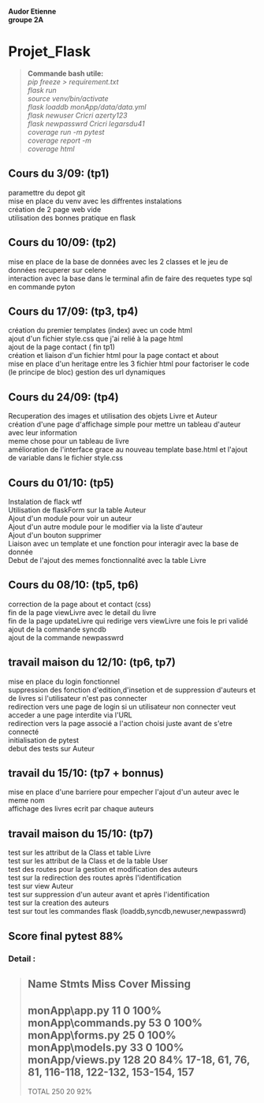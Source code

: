 **Audor Etienne**  
**groupe 2A**

# Projet_Flask  

> **Commande  bash utile:**  
> *pip freeze > requirement.txt*  
> *flask run*  
> *source venv/bin/activate*  
> *flask loaddb monApp/data/data.yml*  
> *flask newuser Cricri azerty123*  
> *flask newpasswrd Cricri legarsdu41*  
> *coverage run -m pytest*  
> *coverage report -m*  
> *coverage html*  


## Cours du 3/09: (tp1)  

paramettre du depot git  
mise en place du venv avec les diffrentes instalations  
création de 2 page web vide  
utilisation des bonnes pratique en flask   




## Cours du 10/09: (tp2)  

mise en place de la base de données avec
les 2 classes et le jeu de données recuperer sur celene  
interaction avec la base dans le terminal afin de faire des requetes type sql en commande pyton  



## Cours du 17/09:  (tp3, tp4)  

création du premier templates (index) avec un code html  
ajout d'un fichier style.css que j'ai relié à la page html  
ajout de la page contact ( fin tp1)  
création et liaison d'un fichier html pour la page contact et about  
mise en place d'un heritage entre les 3 fichier html pour factoriser le code  (le principe de bloc)
gestion des url dynamiques  

## Cours du 24/09: (tp4)

Recuperation des images et utilisation des objets Livre et Auteur  
création d'une page d'affichage simple pour mettre un tableau d'auteur avec leur information  
meme chose pour un tableau de livre  
amélioration de l'interface grace au nouveau template base.html et l'ajout
de variable dans le fichier style.css  

## Cours du 01/10: (tp5)

Instalation de flack wtf  
Utilisation de flaskForm sur la table Auteur  
Ajout d'un module pour voir un auteur  
Ajout d'un autre module pour le modifier via la liste d'auteur  
Ajout d'un bouton supprimer  
Liaison avec un template et une fonction pour interagir avec la base de donnée  
Debut de l'ajout des memes fonctionnalité avec la table Livre  

## Cours du 08/10: (tp5, tp6)

correction de la page about et contact (css)  
fin de la page viewLivre avec le detail du livre  
fin de la page updateLivre qui redirige vers viewLivre une fois le pri validé  
ajout de la commande syncdb  
ajout de la commande newpasswrd  

## travail maison du 12/10: (tp6, tp7)

mise en place du login fonctionnel  
suppression des fonction d'edition,d'insetion et de suppression d'auteurs et de livres
si l'utilisateur n'est pas connecter  
redirection vers une page de login si un utilisateur non connecter veut acceder a une
page interdite via l'URL  
redirection vers la page associé a l'action choisi juste avant de s'etre connecté  
initialisation de pytest  
debut des tests sur Auteur  

## travail du 15/10: (tp7 + bonnus)

mise en place d'une barriere pour empecher l'ajout d'un auteur avec le meme nom  
affichage des livres ecrit par chaque auteurs  

## travail maison du 15/10: (tp7)

test sur les attribut de la Class et table Livre  
test sur les attribut de la Class et de la table User  
test des routes pour la gestion et modification des auteurs  
test sur la redirection des routes après l'identification  
test sur view Auteur  
test sur suppression d'un auteur avant et après l'identification  
test sur la creation des auteurs  
test sur tout les commandes flask (loaddb,syncdb,newuser,newpasswrd)  

## Score final pytest **88%**
### Detail :
>Name                 Stmts   Miss  Cover   Missing
>--------------------------------------------------
>monApp\app.py           11      0   100%  
>monApp\commands.py      53      0   100%  
>monApp\forms.py         25      0   100%  
>monApp\models.py        33      0   100%  
>monApp/views.py        128     20    84%   17-18, 61, 76, 81, 116-118, 122-132, 153-154, 157
>--------------------------------------------------  
>TOTAL                  250     20    92%
